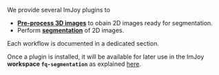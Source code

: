 
We provide several ImJoy plugins to 

* [**Pre-process 3D images**](imjoy-pre-processing.md) to obain 2D images ready for segmentation. 
* Perform [**segmentation**](imjoy-segmentation.md) of 2D images. 

Each workflow is documented in a dedicated section.

Once a plugin is installed, it will be available for later use in the ImJoy **workspace `fq-segmentation`** as explained [here](tools-imjoy.md#opening-a-workspace). 